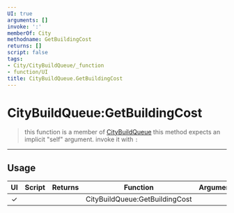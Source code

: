 ```yaml
---
UI: true
arguments: []
invoke: ':'
memberOf: City
methodname: GetBuildingCost
returns: []
script: false
tags:
- City/CityBuildQueue/_function
- function/UI
title: CityBuildQueue.GetBuildingCost
---
```

# CityBuildQueue:GetBuildingCost
> this function is a member of [CityBuildQueue](civ-6/lua/CityBuildQueue.md)
> this method expects an implicit "self" argument. invoke it with `:`
-----
## Usage
|  UI | Script | Returns | Function | Arguments |
|:---:|:------:|-------:|:--------:|:---------|
|✓| ||CityBuildQueue:GetBuildingCost||
